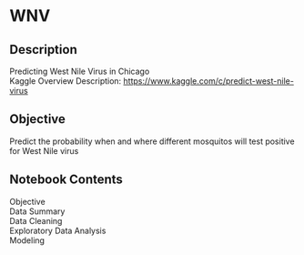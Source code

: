 # WNV

## Description
Predicting West Nile Virus in Chicago  
Kaggle Overview Description: https://www.kaggle.com/c/predict-west-nile-virus

## Objective
Predict the probability when and where different mosquitos will test positive for West Nile virus

## Notebook Contents
Objective  
Data Summary  
Data Cleaning   
Exploratory Data Analysis   
Modeling   
